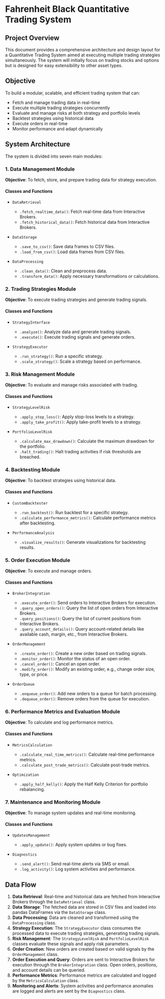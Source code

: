 # Fahrenheit Black Quantitative Trading System

## Project Overview

This document provides a comprehensive architecture and design layout for a Quantitative Trading System aimed at executing multiple trading strategies simultaneously. The system will initially focus on trading stocks and options but is designed for easy extensibility to other asset types.

## Objective

To build a modular, scalable, and efficient trading system that can:

- Fetch and manage trading data in real-time
- Execute multiple trading strategies concurrently
- Evaluate and manage risks at both strategy and portfolio levels
- Backtest strategies using historical data
- Execute orders in real-time
- Monitor performance and adapt dynamically

## System Architecture

The system is divided into seven main modules:

### 1. Data Management Module

**Objective**: To fetch, store, and prepare trading data for strategy execution.

#### Classes and Functions

- `DataRetrieval`
  - `.fetch_realtime_data()`: Fetch real-time data from Interactive Brokers.
  - `.fetch_historical_data()`: Fetch historical data from Interactive Brokers.

- `DataStorage`
  - `.save_to_csv()`: Save data frames to CSV files.
  - `.load_from_csv()`: Load data frames from CSV files.

- `DataProcessing`
  - `.clean_data()`: Clean and preprocess data.
  - `.transform_data()`: Apply necessary transformations or calculations.

### 2. Trading Strategies Module

**Objective**: To execute trading strategies and generate trading signals.

#### Classes and Functions

- `StrategyInterface`
  - `.analyze()`: Analyze data and generate trading signals.
  - `.execute()`: Execute trading signals and generate orders.

- `StrategyExecutor`
  - `.run_strategy()`: Run a specific strategy.
  - `.scale_strategy()`: Scale a strategy based on performance.

### 3. Risk Management Module

**Objective**: To evaluate and manage risks associated with trading.

#### Classes and Functions

- `StrategyLevelRisk`
  - `.apply_stop_loss()`: Apply stop-loss levels to a strategy.
  - `.apply_take_profit()`: Apply take-profit levels to a strategy.

- `PortfolioLevelRisk`
  - `.calculate_max_drawdown()`: Calculate the maximum drawdown for the portfolio.
  - `.halt_trading()`: Halt trading activities if risk thresholds are breached.

### 4. Backtesting Module

**Objective**: To backtest strategies using historical data.

#### Classes and Functions

- `CustomBacktester`
  - `.run_backtest()`: Run backtest for a specific strategy.
  - `.calculate_performance_metrics()`: Calculate performance metrics after backtesting.

- `PerformanceAnalysis`
  - `.visualize_results()`: Generate visualizations for backtesting results.

### 5. Order Execution Module

**Objective**: To execute and manage orders.

#### Classes and Functions

- `BrokerIntegration`
  - `.execute_order()`: Send orders to Interactive Brokers for execution.
  - `.query_open_orders()`: Query the list of open orders from Interactive Brokers.
  - `.query_positions()`: Query the list of current positions from Interactive Brokers.
  - `.query_account_details()`: Query account-related details like available cash, margin, etc., from Interactive Brokers.

- `OrderManagement`
  - `.create_order()`: Create a new order based on trading signals.
  - `.monitor_order()`: Monitor the status of an open order.
  - `.cancel_order()`: Cancel an open order.
  - `.modify_order()`: Modify an existing order, e.g., change order size, type, or price.
 
- `OrderQueue`
  - `.enqueue_order()`: Add new orders to a queue for batch processing.
  - `.dequeue_order()`: Remove orders from the queue for execution.

### 6. Performance Metrics and Evaluation Module

**Objective**: To calculate and log performance metrics.

#### Classes and Functions

- `MetricsCalculation`
  - `.calculate_real_time_metrics()`: Calculate real-time performance metrics.
  - `.calculate_post_trade_metrics()`: Calculate post-trade metrics.

- `Optimization`
  - `.apply_half_kelly()`: Apply the Half Kelly Criterion for portfolio rebalancing.

### 7. Maintenance and Monitoring Module

**Objective**: To manage system updates and real-time monitoring.

#### Classes and Functions

- `UpdatesManagement`
  - `.apply_update()`: Apply system updates or bug fixes.

- `Diagnostics`
  - `.send_alert()`: Send real-time alerts via SMS or email.
  - `.log_activity()`: Log system activities and performance.

## Data Flow

1. **Data Retrieval**: Real-time and historical data are fetched from Interactive Brokers through the `DataRetrieval` class.
2. **Data Storage**: The fetched data are stored in CSV files and loaded into pandas DataFrames via the `DataStorage` class.
3. **Data Processing**: Data are cleaned and transformed using the `DataProcessing` class.
4. **Strategy Execution**: The `StrategyExecutor` class consumes the processed data to execute trading strategies, generating trading signals.
5. **Risk Management**: The `StrategyLevelRisk` and `PortfolioLevelRisk` classes evaluate these signals and apply risk parameters.
6. **Order Creation**: New orders are created based on valid signals by the `OrderManagement` class.
7. **Order Execution and Query**: Orders are sent to Interactive Brokers for execution through the `BrokerIntegration` class. Open orders, positions, and account details can be queried.
8. **Performance Metrics**: Performance metrics are calculated and logged by the `MetricsCalculation` class.
9. **Monitoring and Alerts**: System activities and performance anomalies are logged and alerts are sent by the `Diagnostics` class.
